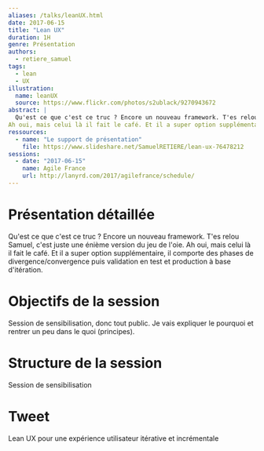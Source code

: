 ```yaml
---
aliases: /talks/leanUX.html
date: 2017-06-15
title: "Lean UX"
duration: 1H
genre: Présentation
authors:
  - retiere_samuel
tags:
  - lean
  - UX
illustration:
  name: leanUX
  source: https://www.flickr.com/photos/s2ublack/9270943672
abstract: |
  Qu'est ce que c'est ce truc ? Encore un nouveau framework. T'es relou Samuel, c'est juste une énième version du jeu de l'oie. 
Ah oui, mais celui là il fait le café. Et il a super option supplémentaire, il comporte des phases de divergence/convergence puis validation en test et production à base d'itération.
ressources:
  - name: "Le support de présentation"
    file: https://www.slideshare.net/SamuelRETIERE/lean-ux-76478212
sessions:
  - date: "2017-06-15"
    name: Agile France
    url: http://lanyrd.com/2017/agilefrance/schedule/
---
```


# Présentation détaillée
Qu'est ce que c'est ce truc ? Encore un nouveau framework. T'es relou Samuel, c'est juste une énième version du jeu de l'oie. 
Ah oui, mais celui là il fait le café. Et il a super option supplémentaire, il comporte des phases de divergence/convergence puis validation en test et production à base d'itération.

# Objectifs de la session

Session de sensibilisation, donc tout public. Je vais expliquer le pourquoi et rentrer un peu dans le quoi (principes).

# Structure de la session

Session de sensibilisation

# Tweet

Lean UX pour une expérience utilisateur itérative et incrémentale

<!---
# Notes

--->
